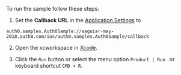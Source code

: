 To run the sample follow these steps:

1) Set the **Callback URL** in the [Application Settings](${manage_url}/#/applications/${account.clientId}/settings) to
```text
auth0.samples.Auth0Sample://aaguiar-may-2018.auth0.com/ios/auth0.samples.Auth0Sample/callback
```
2) Open the xcworkspace in [Xcode](https://developer.apple.com/xcode/).

2) Click the `Run` button or select the menu option `Product | Run ` or keyboard shortcut `CMD + R`.
